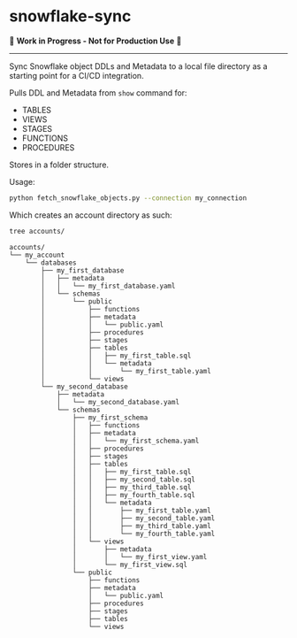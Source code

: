 # snowflake-sync

🚧 **Work in Progress - Not for Production Use** 🚧

---

Sync Snowflake object DDLs and Metadata to a local file directory as a starting point for a CI/CD integration.

Pulls DDL and Metadata from `show` command for:

- TABLES
- VIEWS
- STAGES
- FUNCTIONS
- PROCEDURES

Stores in a folder structure.

Usage:

```bash
python fetch_snowflake_objects.py --connection my_connection
```

Which creates an account directory as such:

```bash
tree accounts/
```

```
accounts/
└── my_account
    └── databases
        ├── my_first_database
        │   ├── metadata
        │   │   └── my_first_database.yaml
        │   └── schemas
        │       └── public
        │           ├── functions
        │           ├── metadata
        │           │   └── public.yaml
        │           ├── procedures
        │           ├── stages
        │           ├── tables
        │           │   ├── my_first_table.sql
        │           │   └── metadata
        │           │       └── my_first_table.yaml
        │           └── views
        └── my_second_database
            ├── metadata
            │   └── my_second_database.yaml
            └── schemas
                ├── my_first_schema
                │   ├── functions
                │   ├── metadata
                │   │   └── my_first_schema.yaml
                │   ├── procedures
                │   ├── stages
                │   ├── tables
                │   │   ├── my_first_table.sql
                │   │   ├── my_second_table.sql
                │   │   ├── my_third_table.sql
                │   │   ├── my_fourth_table.sql
                │   │   └── metadata
                │   │       ├── my_first_table.yaml
                │   │       ├── my_second_table.yaml
                │   │       ├── my_third_table.yaml
                │   │       └── my_fourth_table.yaml
                │   └── views
                │       ├── metadata
                │       │   └── my_first_view.yaml
                │       └── my_first_view.sql
                └── public
                    ├── functions
                    ├── metadata
                    │   └── public.yaml
                    ├── procedures
                    ├── stages
                    ├── tables
                    └── views
```